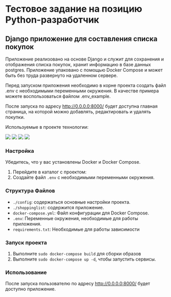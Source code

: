 # Тестовое задание на позицию Python-разработчик
## Django приложение для составления списка покупок

Приложение реализовано на основе Django и служит для сохранения и отображения списка покупок,
хранит информацию в базе данных postgres.
Приложение упаковано с помощью Docker Compose и может быть без труда развернуто на удаленном сервере.

Перед запуском приложения необходимо в корне проекта создать файл .env с необходимыми переменными окружения. В качестве
примера можете воспользоваться файлом .env_example.

После запуска по адресу http://0.0.0.0:8000/ будет доступна главная страница, на которой можно добавлять, редактировать 
и удалять покупки.

Используемые в проекте технологии:

![](https://img.shields.io/badge/Code-Python-informational?style=flat&logo=python&logoColor=white&color=green)
![](https://img.shields.io/badge/Framework-Django-informational?style=flat&logo=django&logoColor=white&color=green)
![](https://img.shields.io/badge/Database-postgreSQL-informational?style=flat&logo=postgresql&logoColor=white&color=green)
![](https://img.shields.io/badge/Tools-Docker-informational?style=flat&logo=docker&logoColor=white&color=green)

### Настройка

Убедитесь, что у вас установлены Docker и Docker Compose.

1. Перейдите в каталог с проектом:
2. Создайте файл `.env` с необходимыми переменными окружения.

### Структура Файлов

- `./config`: содержаться основные настройки проекта.
- `./shoppinglist`: содержится приложение.
- `docker-compose.yml`: Файл конфигурации для Docker Compose.
- `.env`: Переменные окружения, необходимые для работы приложения.
- `requirements.txt`: Необходимые для работы зависимости

### Запуск проекта

1. Выполните `sudo docker-compose build` для сборки образов
2. Выполните `sudo docker-compose up -d`, чтобы запустить сервисы.


### Использование

После запуска пользователю по адресу http://0.0.0.0:8000/ будет доступно приложение.

